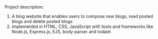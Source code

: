 Project description:

1. A blog website that enables users to compose new blogs, read posted blogs and delete posted blogs
2. Implemented in HTML, CSS, JavaScript with tools and frameworks like Node.js, Express.js, EJS, body-parser and lodash 
